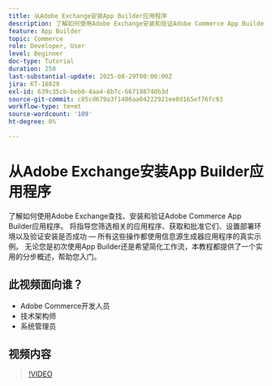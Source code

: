 ```yaml
---
title: 从Adobe Exchange安装App Builder应用程序
description: 了解如何使用Adobe Exchange安装和验证Adobe Commerce App Builder应用程序。
feature: App Builder
topic: Commerce
role: Developer, User
level: Beginner
doc-type: Tutorial
duration: 250
last-substantial-update: 2025-08-29T00:00:00Z
jira: KT-18829
exl-id: 639c35cb-beb0-4aa4-8b7c-667198740b3d
source-git-commit: c85cd679a3f1486aa04222921ee0d165ef76fc93
workflow-type: tm+mt
source-wordcount: '109'
ht-degree: 0%

---
```


# 从Adobe Exchange安装App Builder应用程序

了解如何使用Adobe Exchange查找、安装和验证Adobe Commerce App Builder应用程序。 将指导您筛选相关的应用程序、获取和批准它们、设置部署环境以及验证安装是否成功 — 所有这些操作都使用信息源生成器应用程序的真实示例。 无论您是初次使用App Builder还是希望简化工作流，本教程都提供了一个实用的分步概述，帮助您入门。


## 此视频面向谁？

- Adobe Commerce开发人员
- 技术架构师
- 系统管理员

## 视频内容

>[!VIDEO](https://video.tv.adobe.com/v/3471513/?learn=on&enablevpops)
